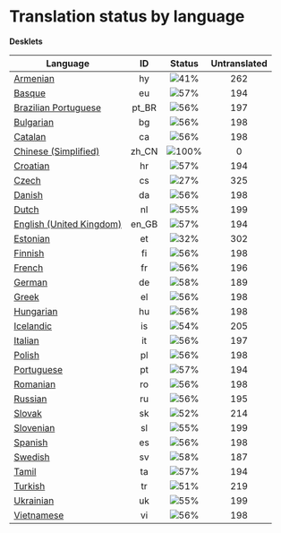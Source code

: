 # Translation status by language
**Desklets**

Language | ID | Status | Untranslated
---------|:--:|:------:|:-----------:
[Armenian](language-status/hy.md) | hy |  ![41%](http://progressed.io/bar/41) | 262
[Basque](language-status/eu.md) | eu |  ![57%](http://progressed.io/bar/57) | 194
[Brazilian Portuguese](language-status/pt_BR.md) | pt_BR |  ![56%](http://progressed.io/bar/56) | 197
[Bulgarian](language-status/bg.md) | bg |  ![56%](http://progressed.io/bar/56) | 198
[Catalan](language-status/ca.md) | ca |  ![56%](http://progressed.io/bar/56) | 198
[Chinese (Simplified)](language-status/zh_CN.md) | zh_CN |  ![100%](http://progressed.io/bar/100) | 0
[Croatian](language-status/hr.md) | hr |  ![57%](http://progressed.io/bar/57) | 194
[Czech](language-status/cs.md) | cs |  ![27%](http://progressed.io/bar/27) | 325
[Danish](language-status/da.md) | da |  ![56%](http://progressed.io/bar/56) | 198
[Dutch](language-status/nl.md) | nl |  ![55%](http://progressed.io/bar/55) | 199
[English (United Kingdom)](language-status/en_GB.md) | en_GB |  ![57%](http://progressed.io/bar/57) | 194
[Estonian](language-status/et.md) | et |  ![32%](http://progressed.io/bar/32) | 302
[Finnish](language-status/fi.md) | fi |  ![56%](http://progressed.io/bar/56) | 198
[French](language-status/fr.md) | fr |  ![56%](http://progressed.io/bar/56) | 196
[German](language-status/de.md) | de |  ![58%](http://progressed.io/bar/58) | 189
[Greek](language-status/el.md) | el |  ![56%](http://progressed.io/bar/56) | 198
[Hungarian](language-status/hu.md) | hu |  ![56%](http://progressed.io/bar/56) | 198
[Icelandic](language-status/is.md) | is |  ![54%](http://progressed.io/bar/54) | 205
[Italian](language-status/it.md) | it |  ![56%](http://progressed.io/bar/56) | 197
[Polish](language-status/pl.md) | pl |  ![56%](http://progressed.io/bar/56) | 198
[Portuguese](language-status/pt.md) | pt |  ![57%](http://progressed.io/bar/57) | 194
[Romanian](language-status/ro.md) | ro |  ![56%](http://progressed.io/bar/56) | 198
[Russian](language-status/ru.md) | ru |  ![56%](http://progressed.io/bar/56) | 195
[Slovak](language-status/sk.md) | sk |  ![52%](http://progressed.io/bar/52) | 214
[Slovenian](language-status/sl.md) | sl |  ![55%](http://progressed.io/bar/55) | 199
[Spanish](language-status/es.md) | es |  ![56%](http://progressed.io/bar/56) | 198
[Swedish](language-status/sv.md) | sv |  ![58%](http://progressed.io/bar/58) | 187
[Tamil](language-status/ta.md) | ta |  ![57%](http://progressed.io/bar/57) | 194
[Turkish](language-status/tr.md) | tr |  ![51%](http://progressed.io/bar/51) | 219
[Ukrainian](language-status/uk.md) | uk |  ![55%](http://progressed.io/bar/55) | 199
[Vietnamese](language-status/vi.md) | vi |  ![56%](http://progressed.io/bar/56) | 198
